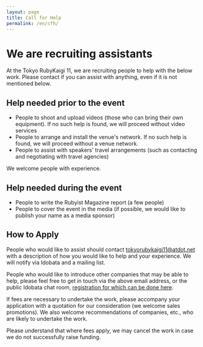 ```yaml
---
layout: page
title: Call for Help
permalink: /en/cfh/
---
```


# We are recruiting assistants

At the Tokyo RubyKaigi 11, we are recruiting people to help with the below work. Please contact if you can assist with anything, even if it is not mentioned below.

## Help needed prior to the event

 * People to shoot and upload videos (those who can bring their own equipment). If no such help is found, we will proceed without video services
 * People to arrange and install the venue's network. If no such help is found, we will proceed without a venue network.
 * People to assist with speakers' travel arrangements (such as contacting and negotiating with travel agencies)

We welcome people with experience.

## Help needed during the event

 * People to write the Rubyist Magazine report (a few people)
 * People to cover the event in the media (if possible, we would like to publish your name as a media sponsor)

## How to Apply

People who would like to assist should contact [tokyorubykaigi11@atdot.net](tokyorubykaigi11@atdot.net) with a description of how you would like to help and your experience. We will notify via Idobata and a mailing list.

People who would like to introduce other companies that may be able to help, please feel free to get in touch via the above email address, or the public Idobata chat room, [registration for which can be done here](https://idobata.io/organizations/akihabara-ruby-kaigi/rooms/chat/join_request/29cd8daf-7f4e-4553-951e-95fd23fffc5c).

If fees are necessary to undertake the work, please accompany your application with a quotation for our consideration (we welcome sales promotions). We also welcome recommendations of companies, etc., who are likely to undertake the work.

Please understand that where fees apply, we may cancel the work in case we do not successfully raise funding.
